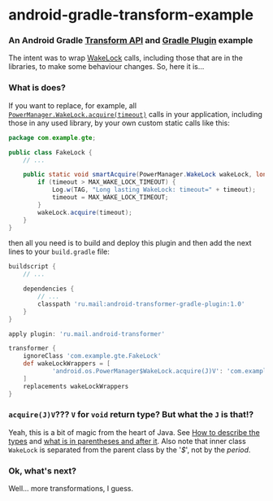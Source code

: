 android-gradle-transform-example
================================
### An Android Gradle [Transform API](http://tools.android.com/tech-docs/new-build-system/transform-api) and [Gradle Plugin](https://docs.gradle.org/current/userguide/custom_plugins.html) example

The intent was to wrap [WakeLock](https://developer.android.com/reference/android/os/PowerManager.WakeLock.html) calls, including those that are in the libraries, to make some behaviour changes. So, here it is...

### What is does?
If you want to replace, for example, all [`PowerManager.WakeLock.acquire(timeout)`](https://developer.android.com/reference/android/os/PowerManager.WakeLock.html#acquire()) calls in your application, including those in any used library, by your own custom static calls like this:
```java
package com.example.gte;

public class FakeLock {
    // ...

    public static void smartAcquire(PowerManager.WakeLock wakeLock, long timeout) {
        if (timeout > MAX_WAKE_LOCK_TIMEOUT) {
            Log.w(TAG, "Long lasting WakeLock: timeout=" + timeout);
            timeout = MAX_WAKE_LOCK_TIMEOUT;
        }
        wakeLock.acquire(timeout);
    }
}
```
then all you need is to build and deploy this plugin and then add the next lines to your `build.gradle` file:
```gradle
buildscript {
    // ...

    dependencies {
        // ...
        classpath 'ru.mail:android-transformer-gradle-plugin:1.0'
    }
}

apply plugin: 'ru.mail.android-transformer'

transformer {
    ignoreClass 'com.example.gte.FakeLock'
    def wakeLockWrappers = [
            'android.os.PowerManager$WakeLock.acquire(J)V': 'com.example.gte.FakeLock.smartAcquire'
    ]
    replacements wakeLockWrappers
}
```

### `acquire(J)V`??? `V` for `void` return type? But what the `J` is that!?
Yeah, this is a bit of magic from the heart of Java. See [How to describe the types](https://docs.oracle.com/javase/specs/jvms/se7/html/jvms-4.html#jvms-4.3.2) and [what is in parentheses and after it](https://docs.oracle.com/javase/specs/jvms/se7/html/jvms-4.html#jvms-4.3.3). Also note that inner class `WakeLock` is separated from the parent class by the '*$*', not by the *period*.

### Ok, what's next?
Well... more transformations, I guess.
